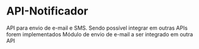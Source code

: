 # API-Notificador
API para envio de e-mail e SMS. Sendo possível integrar em outras APIs forem implementados
Módulo de envio de e-mail a ser integrado em outra API
